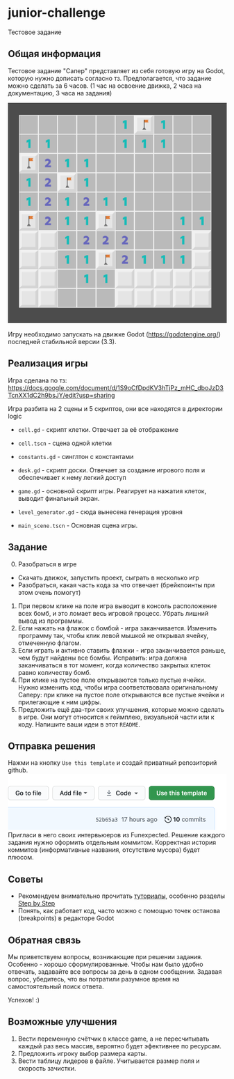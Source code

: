 # junior-challenge
Тестовое задание


## Общая информация
Тестовое задание "Сапер" представляет из себя готовую игру на Godot, которую нужно дописать согласно тз.
Предполагается, что задание можно сделать за 6 часов. (1 час на освоение движка, 2 часа на документацию, 3 часа на задания)

![game](task_png/game.png)

Игру необходимо запускать на движке Godot (https://godotengine.org/) последней стабильной версии (3.3).


## Реализация игры
Игра сделана по тз: https://docs.google.com/document/d/1S9oCfDpdKV3hTjPz_mHC_dboJzD3TcnXX1dC2h9bsJY/edit?usp=sharing

Игра разбита на 2 сцены и 5 скриптов, они все находятся в директории logic
- `cell.gd` - скрипт клетки. Отвечает за её отображение
- `cell.tscn` - сцена одной клетки
- `constants.gd` - синглтон с константами
- `desk.gd` - скрипт доски. Отвечает за создание игрового поля и обеспечивает к нему легкий доступ
- `game.gd` - основной скрипт игры. Реагирует на нажатия клеток, выводит финальный экран.

- `level_generator.gd` - сюда вынесена генерация уровня
- `main_scene.tscn`  - Основная сцена игры.


## Задание
0. Разобраться в игре
- Скачать движок, запустить проект, сыграть в несколько игр
- Разобраться, какая часть кода за что отвечает (брейкпоинты при этом очень помогут)
1. При первом клике на поле игра выводит в консоль расположение всех бомб, и это ломает весь игровой процесс. Убрать лишний вывод из программы.
1. Если нажать на флажок с бомбой - игра заканчивается. Изменить программу так, чтобы клик левой мышкой не открывал ячейку, отмеченную флагом.
1. Если играть и активно ставить флажки - игра заканчивается раньше, чем будут найдены все бомбы. Исправить: игра должна заканчиваться в тот момент, когда количество закрытых клеток равно количеству бомб.
1. При клике на пустое поле открываются только пустые ячейки. Нужно изменить код, чтобы игра соответствовала оригинальному Саперу: при клике на пустое поле открываются все пустые ячейки и прилегающие к ним цифры.
1. Предложить ещё два-три своих улучшения, которые можно сделать в игре. Они могут относится к геймплею, визуальной части или к коду. Напишите ваши идеи в этот `README`.


## Отправка решения
Нажми на кнопку `Use this template` и создай приватный репозиторий github.
![task_btn](task_png/template_btn.png)
Пригласи в него своих интервьюеров из Funexpected.
Решение каждого задания нужно оформить отдельным коммитом. Корректная история коммитов (информативные названия, отсутствие мусора) будет плюсом.

## Советы
- Рекомендуем внимательно прочитать [туториалы](http://docs.godotengine.org/en/stable/), особенно разделы [Step by Step](http://docs.godotengine.org/en/stable/getting_started/step_by_step/index.html)
- Понять, как работает код, часто можно с помощью точек останова (breakpoints) в редакторе Godot

## Обратная связь
Мы приветствуем вопросы, возникающие при решении задания. Особенно - хорошо сформулированные. Чтобы нам было удобно отвечать, задавайте все вопросы за день в одном сообщении. Задавая вопрос, убедитесь, что вы потратили разумное время на самостоятельный поиск ответа.

Успехов! :)

## Возможные улучшения

1. Вести переменную счётчик в классе game, а не пересчитывать каждый раз весь массив, вероятно будет эфективнее по ресурсам.
2. Предложить игроку выбор размера карты.
3. Вести таблицу лидеров в файле. Учитывается размер поля и скорость зачистки.
